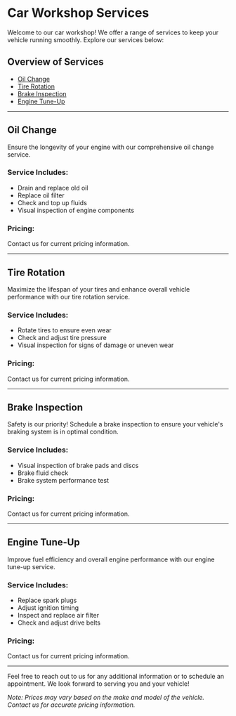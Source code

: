 # Car Workshop Services

Welcome to our car workshop! We offer a range of services to keep your vehicle running smoothly. Explore our services below:

## Overview of Services

- [Oil Change](#oil-change)
- [Tire Rotation](#tire-rotation)
- [Brake Inspection](#brake-inspection)
- [Engine Tune-Up](#engine-tune-up)

---

## Oil Change

Ensure the longevity of your engine with our comprehensive oil change service.

### Service Includes:

- Drain and replace old oil
- Replace oil filter
- Check and top up fluids
- Visual inspection of engine components

### Pricing:

Contact us for current pricing information.

---

## Tire Rotation

Maximize the lifespan of your tires and enhance overall vehicle performance with our tire rotation service.

### Service Includes:

- Rotate tires to ensure even wear
- Check and adjust tire pressure
- Visual inspection for signs of damage or uneven wear

### Pricing:

Contact us for current pricing information.

---

## Brake Inspection

Safety is our priority! Schedule a brake inspection to ensure your vehicle's braking system is in optimal condition.

### Service Includes:

- Visual inspection of brake pads and discs
- Brake fluid check
- Brake system performance test

### Pricing:

Contact us for current pricing information.

---

## Engine Tune-Up

Improve fuel efficiency and overall engine performance with our engine tune-up service.

### Service Includes:

- Replace spark plugs
- Adjust ignition timing
- Inspect and replace air filter
- Check and adjust drive belts

### Pricing:

Contact us for current pricing information.

---

Feel free to reach out to us for any additional information or to schedule an appointment. We look forward to serving you and your vehicle!

*Note: Prices may vary based on the make and model of the vehicle. Contact us for accurate pricing information.*
